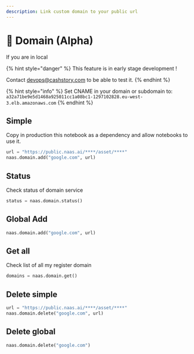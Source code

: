 ```yaml
---
description: Link custom domain to your public url
---
```


# 🏰 Domain \(Alpha\)

If you are in local 

{% hint style="danger" %}
This feature is in early stage development ! 

Contact devops@cashstory.com  to be able to test it.
{% endhint %}

{% hint style="info" %}
Set CNAME in your domain or subdomain to:  `a32a71be9e5d1468a925011cc1a08bc1-1297102828.eu-west-3.elb.amazonaws.com`
{% endhint %}

## Simple

Copy in production this notebook as a dependency and allow notebooks to use it. 

```python
url = "https://public.naas.ai/****/asset/****"
naas.domain.add("google.com", url)
```

## Status

Check status of domain service

```python
status = naas.domain.status()
```

## Global Add

```python
naas.domain.add("google.com", url)
```

## Get all

Check list of all my register domain

```python
domains = naas.domain.get()
```

## Delete simple

```python
url = "https://public.naas.ai/****/asset/****"
naas.domain.delete("google.com", url)
```

## Delete global

```python
naas.domain.delete("google.com")
```

